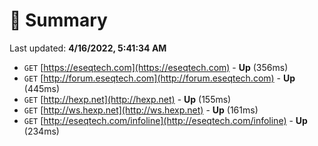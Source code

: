 # 📖 Summary
Last updated: **4/16/2022, 5:41:34 AM**

- `GET` [https://eseqtech.com](https://eseqtech.com) - **Up** (356ms)
- `GET` [http://forum.eseqtech.com](http://forum.eseqtech.com) - **Up** (445ms)
- `GET` [http://hexp.net](http://hexp.net) - **Up** (155ms)
- `GET` [http://ws.hexp.net](http://ws.hexp.net) - **Up** (161ms)
- `GET` [http://eseqtech.com/infoline](http://eseqtech.com/infoline) - **Up** (234ms)
